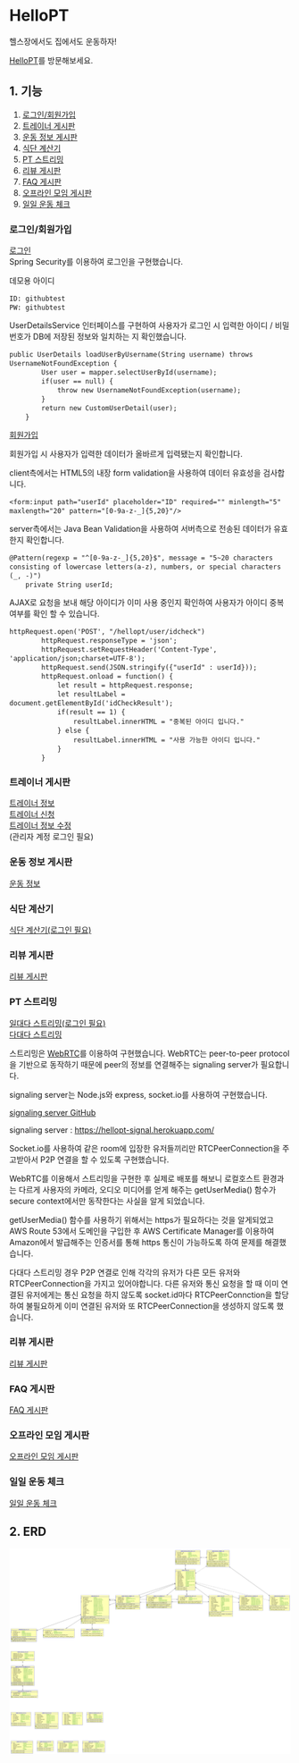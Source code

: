 # HelloPT
헬스장에서도 집에서도 운동하자!

[HelloPT](https://hellopt.info/hellopt)를 방문해보세요.

## 1. 기능
1. [로그인/회원가입](#로그인/회원가입)
2. [트레이너 게시판](#트레이너-게시판)
3. [운동 정보 게시판](#운동-정보-게시판)
4. [식단 계산기](#식단-계산기)
5. [PT 스트리밍](#PT-스트리밍)
6. [리뷰 게시판](#리뷰-게시판)
7. [FAQ 게시판](#FAQ-게시판)
8. [오프라인 모임 게시판](#오프라인-모임-게시판)
9. [일일 운동 체크](#일일-운동-체크)

### 로그인/회원가입
[로그인](https://hellopt.info/hellopt/login)  
Spring Security를 이용하여 로그인을 구현했습니다.

데모용 아이디
```
ID: githubtest
PW: githubtest
```

UserDetailsService 인터페이스를 구현하여 사용자가 로그인 시 입력한 아이디 / 비밀번호가 DB에 저장된 정보와 일치하는 지 확인했습니다.

```
public UserDetails loadUserByUsername(String username) throws UsernameNotFoundException {
		User user = mapper.selectUserById(username);
		if(user == null) {
			throw new UsernameNotFoundException(username);
		}
		return new CustomUserDetail(user);
	}
```

[회원가입](https://hellopt.info/hellopt/user/registrationform)

회원가입 시 사용자가 입력한 데이터가 올바르게 입력됐는지 확인합니다.

client측에서는 HTML5의 내장 form validation을 사용하여 데이터 유효성을 검사합니다.
 
```
<form:input path="userId" placeholder="ID" required="" minlength="5" maxlength="20" pattern="[0-9a-z-_]{5,20}"/>
```
server측에서는 Java Bean Validation을 사용하여 서버측으로 전송된 데이터가 유효한지 확인합니다.
```
@Pattern(regexp = "^[0-9a-z-_]{5,20}$", message = "5~20 characters consisting of lowercase letters(a-z), numbers, or special characters (_, -)")
	private String userId;
```
AJAX로 요청을 보내 해당 아이디가 이미 사용 중인지 확인하여 사용자가 아이디 중복 여부를 확인 할 수 있습니다.
```
httpRequest.open('POST', "/hellopt/user/idcheck")
        httpRequest.responseType = 'json';
        httpRequest.setRequestHeader('Content-Type', 'application/json;charset=UTF-8');
        httpRequest.send(JSON.stringify({"userId" : userId}));
        httpRequest.onload = function() {
            let result = httpRequest.response;
            let resultLabel = document.getElementById('idCheckResult');
            if(result == 1) {
                resultLabel.innerHTML = "중복된 아이디 입니다."
            } else {
            	resultLabel.innerHTML = "사용 가능한 아이디 입니다."
            }
        }
```

### 트레이너 게시판
[트레이너 정보](https://hellopt.info/hellopt/trainer)  
[트레이너 신청](https://hellopt.info/hellopt/audition)  
[트레이너 정보 수정](https://hellopt.info/hellopt/admin/traineradmin)  
(관리자 계정 로그인 필요)

### 운동 정보 게시판
[운동 정보](https://hellopt.info/hellopt/exerciseinfolist)

### 식단 계산기
[식단 계산기(로그인 필요)](https://hellopt.info/hellopt/meal)

### 리뷰 게시판
[리뷰 게시판](https://hellopt.info/hellopt/review)

### PT 스트리밍
[일대다 스트리밍(로그인 필요)](https://hellopt.info/hellopt/classlist)  
[다대다 스트리밍](https://hellopt.info/hellopt/multi)

스트리밍은 [WebRTC](https://webrtc.org/)를 이용하여 구현했습니다.
WebRTC는 peer-to-peer protocol을 기반으로 동작하기 때문에
peer의 정보를 연결해주는 signaling server가 필요합니다. 

signaling server는 Node.js와 express, socket.io를 사용하여 구현했습니다.

[signaling server GitHub](https://github.com/DanHoBakMaCha/public_hellopt_live/blob/master/signal.js)

signaling server : <https://hellopt-signal.herokuapp.com/>

Socket.io를 사용하여 같은 room에 입장한 유저들끼리만 RTCPeerConnection을 주고받아서 P2P 연결을 할 수 있도록 구현했습니다.

WebRTC를 이용해서 스트리밍을 구현한 후 실제로 배포를 해보니 로컬호스트 환경과는 다르게 사용자의 카메라, 오디오 미디어를 얻게 해주는 getUserMedia() 함수가 secure context에서만 동작한다는 사실을 알게 되었습니다.

getUserMedia() 함수를 사용하기 위해서는 https가 필요하다는 것을 알게되었고 AWS Route 53에서 도메인을 구입한 후 AWS Certificate Manager를 이용하여 Amazon에서 발급해주는 인증서를 통해 https 통신이 가능하도록 하여 문제를 해결했습니다.

다대다 스트리밍 경우 P2P 연결로 인해 각각의 유저가 다른 모든 유저와 RTCPeerConnection을 가지고 있어야합니다. 다른 유저와 통신 요청을 할 때 이미 연결된 유저에게는 통신 요청을 하지 않도록 socket.id마다 RTCPeerConnction을 할당하여 불필요하게 이미 연결된 유저와 또 RTCPeerConnection을 생성하지 않도록 했습니다.

### 리뷰 게시판
[리뷰 게시판](https://hellopt.info/hellopt/review)

### FAQ 게시판
[FAQ 게시판](https://hellopt.info/hellopt/faq1)

### 오프라인 모임 게시판
[오프라인 모임 게시판](https://hellopt.info/hellopt/meeting)

### 일일 운동 체크
[일일 운동 체크](https://hellopt.info/hellopt/calender)

## 2. ERD
![HelloPT ERD](/etc/Relational_1.png)



